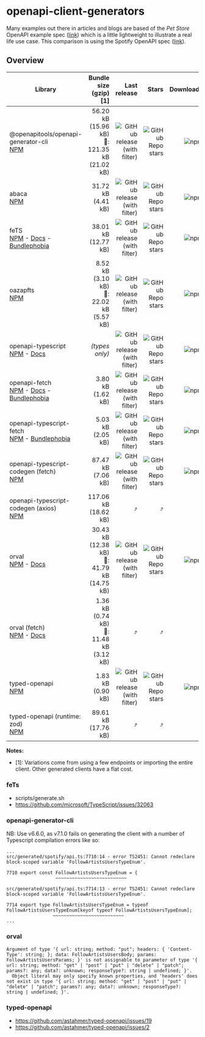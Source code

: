 # openapi-client-generators

Many examples out there in articles and blogs are based of the _Pet Store_ OpenAPI example spec ([link](https://github.com/OAI/OpenAPI-Specification/blob/main/examples/v3.0/petstore.json)) which is a little lightweight to illustrate a real life use case. This comparison is using the Spotify OpenAPI spec ([link](https://raw.githubusercontent.com/APIs-guru/openapi-directory/main/APIs/spotify.com/sonallux/2023.2.27/openapi.yaml)).

## Overview

| Library                                                                                                                                                                       |                             Bundle size (gzip)[1] |                                                                                                      Last release |                                                                                                               Stars |                                                                                 Downloads |
| ----------------------------------------------------------------------------------------------------------------------------------------------------------------------------- | ------------------------------------------------: | ----------------------------------------------------------------------------------------------------------------: | ------------------------------------------------------------------------------------------------------------------: | ----------------------------------------------------------------------------------------: |
| @openapitools/openapi-generator-cli<br />[NPM](https://www.npmjs.com/package/@openapitools/openapi-generator-cli)                                                             | 56.20 kB (15.96 kB)<br />🚛: 121.35 kB (21.02 kB) | ![GitHub release (with filter)](https://img.shields.io/npm/v/@openapitools/openapi-generator-cli?logo=npm&label=) |         ![GitHub Repo stars](https://img.shields.io/github/stars/OpenAPITools/openapi-generator?logo=github&label=) | ![npm](https://img.shields.io/npm/dm/@openapitools/openapi-generator-cli?logo=npm&label=) |
| abaca<br />[NPM](https://www.npmjs.com/package/abaca)                                                                                                                         |                                31.72 kB (4.41 kB) |                               ![GitHub release (with filter)](https://img.shields.io/npm/v/abaca?logo=npm&label=) |                          ![GitHub Repo stars](https://img.shields.io/github/stars/opvious/abaca?logo=github&label=) |                               ![npm](https://img.shields.io/npm/dm/abaca?logo=npm&label=) |
| feTS<br />[NPM](https://www.npmjs.com/package/fets) - [Docs](https://the-guild.dev/) - [Bundlephobia](https://bundlephobia.com/package/fets)                                  |                               38.01 kB (12.77 kB) |                                ![GitHub release (with filter)](https://img.shields.io/npm/v/fets?logo=npm&label=) |                           ![GitHub Repo stars](https://img.shields.io/github/stars/ardatan/fets?logo=github&label=) |                                ![npm](https://img.shields.io/npm/dm/fets?logo=npm&label=) |
| oazapfts<br />[NPM](https://www.npmjs.com/package/oazapfts)                                                                                                                   |     8.52 kB (3.10 kB)<br />🚛: 22.02 kB (5.57 kB) |                            ![GitHub release (with filter)](https://img.shields.io/npm/v/oazapfts?logo=npm&label=) |                      ![GitHub Repo stars](https://img.shields.io/github/stars/oazapfts/oazapfts?logo=github&label=) |                            ![npm](https://img.shields.io/npm/dm/oazapfts?logo=npm&label=) |
| openapi-typescript<br />[NPM](https://www.npmjs.com/package/openapi-typescript) - [Docs](https://openapi-ts.pages.dev)                                                        |                                    _(types only)_ |                  ![GitHub release (with filter)](https://img.shields.io/npm/v/openapi-typescript?logo=npm&label=) |              ![GitHub Repo stars](https://img.shields.io/github/stars/drwpow/openapi-typescript?logo=github&label=) |                  ![npm](https://img.shields.io/npm/dm/openapi-typescript?logo=npm&label=) |
| openapi-fetch<br />[NPM](https://www.npmjs.com/package/openapi-fetch) - [Docs](https://openapi-ts.pages.dev) - [Bundlephobia](https://bundlephobia.com/package/openapi-fetch) |                                 3.80 kB (1.62 kB) |                       ![GitHub release (with filter)](https://img.shields.io/npm/v/openapi-fetch?logo=npm&label=) |                   ![GitHub Repo stars](https://img.shields.io/github/stars/drwpow/openapi-fetch?logo=github&label=) |                       ![npm](https://img.shields.io/npm/dm/openapi-fetch?logo=npm&label=) |
| openapi-typescript-fetch<br />[NPM](https://www.npmjs.com/package/openapi-typescript-fetch) - [Bundlephobia](https://bundlephobia.com/package/openapi-typescript-fetch)       |                                 5.03 kB (2.05 kB) |            ![GitHub release (with filter)](https://img.shields.io/npm/v/openapi-typescript-fetch?logo=npm&label=) |   ![GitHub Repo stars](https://img.shields.io/github/stars/ajaishankar/openapi-typescript-fetch?logo=github&label=) |            ![npm](https://img.shields.io/npm/dm/openapi-typescript-fetch?logo=npm&label=) |
| openapi-typescript-codegen (fetch)<br />[NPM](https://www.npmjs.com/package/openapi-typescript-codegen)                                                                       |                                87.47 kB (7.06 kB) |          ![GitHub release (with filter)](https://img.shields.io/npm/v/openapi-typescript-codegen?logo=npm&label=) | ![GitHub Repo stars](https://img.shields.io/github/stars/ferdikoomen/openapi-typescript-codegen?logo=github&label=) |          ![npm](https://img.shields.io/npm/dm/openapi-typescript-codegen?logo=npm&label=) |
| openapi-typescript-codegen (axios)<br />[NPM](https://www.npmjs.com/package/openapi-typescript-codegen)                                                                       |                              117.06 kB (18.62 kB) |                                                                                                                ⤴️ |                                                                                                                  ⤴️ |                                                                                        ⤴️ |
| orval<br />[NPM](https://www.npmjs.com/package/orval) - [Docs](https://orval.dev/)                                                                                            |  30.43 kB (12.38 kB)<br />🚛: 41.79 kB (14.75 kB) |                               ![GitHub release (with filter)](https://img.shields.io/npm/v/orval?logo=npm&label=) |                        ![GitHub Repo stars](https://img.shields.io/github/stars/anymaniax/orval?logo=github&label=) |                               ![npm](https://img.shields.io/npm/dm/orval?logo=npm&label=) |
| orval (fetch)<br />[NPM](https://www.npmjs.com/package/orval) - [Docs](https://orval.dev/)                                                                                    |    1.36 kB (0.74 kB) <br />🚛: 11.48 kB (3.12 kB) |                                                                                                                ⤴️ |                                                                                                                  ⤴️ |                                                                                        ⤴️ |
| typed-openapi<br />[NPM](https://www.npmjs.com/package/typed-openapi)                                                                                                         |                                 1.83 kB (0.90 kB) |                       ![GitHub release (with filter)](https://img.shields.io/npm/v/typed-openapi?logo=npm&label=) |                 ![GitHub Repo stars](https://img.shields.io/github/stars/astahmer/typed-openapi?logo=github&label=) |                       ![npm](https://img.shields.io/npm/dm/typed-openapi?logo=npm&label=) |
| typed-openapi (runtime: zod)<br />[NPM](https://www.npmjs.com/package/typed-openapi)                                                                                          |                               89.61 kB (17.76 kB) |                                                                                                                ⤴️ |                                                                                                                  ⤴️ |                                                                                        ⤴️ |

**Notes:**

- [1]: Variations come from using a few endpoints or importing the entire client. Other generated clients have a flat cost.

### feTs

- scripts/generate.sh
- https://github.com/microsoft/TypeScript/issues/32063

### openapi-generator-cli

NB: Use v6.6.0, as v7.1.0 fails on generating the client with a number of Typescript compilation errors like so:

```
...
src/generated/spotify/api.ts:7710:14 - error TS2451: Cannot redeclare block-scoped variable 'FollowArtistsUsersTypeEnum'.

7710 export const FollowArtistsUsersTypeEnum = {
                  ~~~~~~~~~~~~~~~~~~~~~~~~~~

src/generated/spotify/api.ts:7714:13 - error TS2451: Cannot redeclare block-scoped variable 'FollowArtistsUsersTypeEnum'.

7714 export type FollowArtistsUsersTypeEnum = typeof FollowArtistsUsersTypeEnum[keyof typeof FollowArtistsUsersTypeEnum];
                 ~~~~~~~~~~~~~~~~~~~~~~~~~~
...
```

### orval

```
Argument of type '{ url: string; method: "put"; headers: { 'Content-Type': string; }; data: FollowArtistsUsersBody; params: FollowArtistsUsersParams; }' is not assignable to parameter of type '{ url: string; method: "get" | "post" | "put" | "delete" | "patch"; params?: any; data?: unknown; responseType?: string | undefined; }'.
  Object literal may only specify known properties, and 'headers' does not exist in type '{ url: string; method: "get" | "post" | "put" | "delete" | "patch"; params?: any; data?: unknown; responseType?: string | undefined; }'.
```

### typed-openapi

- https://github.com/astahmer/typed-openapi/issues/19
- https://github.com/astahmer/typed-openapi/issues/2
